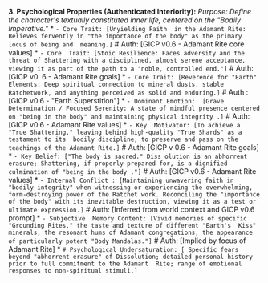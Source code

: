 **3.  Psychological Properties (Authenticated Interiority):**
   *Purpose: Define the character's textually constituted inner life, centered  on the "Bodily Imperative."*
    *   `- Core Trait: [Unyielding Faith  in the Adamant Rite: Believes fervently in "the importance of the body" as the primary locus of being and  meaning.]` # Auth: [GICP v0.6 - Adamant Rite core values]
    *   `- Core  Trait: [Stoic Resilience: Faces adversity and the threat of Shattering with a disciplined, almost serene acceptance,  viewing it as part of the path to a "noble, controlled end."]` # Auth: [GICP v0. 6 - Adamant Rite goals]
    *   `- Core Trait: [Reverence for "Earth"  Elements: Deep spiritual connection to mineral dusts, stable Ratchetwork, and anything perceived as solid and enduring.]` # Auth : [GICP v0.6 - "Earth Superstition"]
    *   `- Dominant Emotion:  [Grave Determination / Focused Serenity: A state of mindful presence centered on "being in the body" and maintaining physical integrity .]` # Auth: [GICP v0.6 - Adamant Rite values]
    *   `- Key  Motivator: [To achieve a "True Shattering," leaving behind high-quality "True Shards" as a testament to its  bodily discipline; to preserve and pass on the teachings of the Adamant Rite.]` # Auth: [GICP v 0.6 - Adamant Rite goals]
    *   `- Key Belief: ["The body is sacred." Diss olution is an abhorrent erasure; Shattering, if properly prepared for, is a dignified culmination of "being in the body ."]` # Auth: [GICP v0.6 - Adamant Rite values]
    *   `- Internal Conflict : [Maintaining unwavering faith in "bodily integrity" when witnessing or experiencing the overwhelming, form-destroying power of the Ratchet work. Reconciling the "importance of the body" with its inevitable destruction, viewing it as a test or ultimate expression.]`  # Auth: [Inferred from world context and GICP v0.6 prompt]
    *   `- Subjective  Memory Content: [Vivid memories of specific "Grounding Rites," the taste and texture of different "Earth's  Kiss" minerals, the resonant hums of Adamant congregations, the appearance of particularly potent "Body Mandalas."]`  # Auth: [Implied by focus of Adamant Rite]
    *   `# Psychological Undersaturation: [ Specific fears beyond "abhorrent erasure" of Dissolution; detailed personal history prior to full commitment to the Adamant  Rite; range of emotional responses to non-spiritual stimuli.]`
